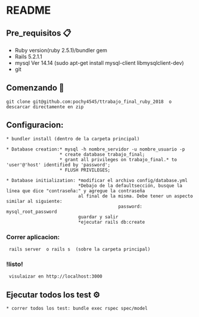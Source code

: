 # README

## Pre_requisitos 📋

  * Ruby version(ruby 2.5.1)/bundler gem
  * Rails 5.2.1.1
  * mysql  Ver 14.14 (sudo apt-get install mysql-client libmysqlclient-dev)
  * git
  
## Comenzando 🚀
   ```
   git clone git@github.com:pochy4545/ttrabajo_final_ruby_2018  o descarcar directamente en zip
   ```
  ## Configuracion:
  ```
  * bundler install (dentro de la carpeta principal)
  ```
  ```
  * Database creation:* mysql -h nombre_servidor -u nombre_usuario -p
                      * create database trabajo_final;
                      * grant all privileges on trabajo_final.* to 'user'@'host' identified by 'password';
                      * FLUSH PRIVILEGES;
  ```
  ```
  * Database initialization: *modificar el archivo config/database.yml
                             *Debajo de la defaultsección, busque la línea que dice "contraseña:" y agregue la contraseña
                             al final de la misma. Debe tener un aspecto similar al siguiente:
                                            password: mysql_root_password
                             guardar y salir
                             *ejecutar rails db:create 
   ```
  
### Correr aplicacion:
  ```
   rails server  o rails s  (sobre la carpeta principal)
  ```
   ### !listo!
  ```
   visulaizar en http://localhost:3000
  ```
## Ejecutar todos los test ⚙️
   ```
   * correr todos los test: bundle exec rspec spec/model
   ```
